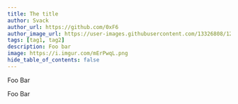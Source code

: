 ```yaml
---
title: The title
author: Svack
author_url: https://github.com/0xF6
author_image_url: https://user-images.githubusercontent.com/13326808/123510513-bbd11100-d684-11eb-9392-82532df29050.png
tags: [tag1, tag2]
description: Foo bar
image: https://i.imgur.com/mErPwqL.png
hide_table_of_contents: false
---
```

Foo Bar

<!--truncate-->

Foo Bar